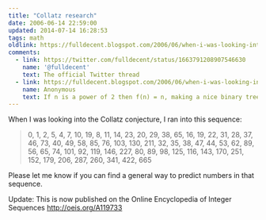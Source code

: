 ```yaml
---
title: "Collatz research"
date: 2006-06-14 22:59:00
updated: 2014-07-14 16:28:53
tags: math
oldlink: https://fulldecent.blogspot.com/2006/06/when-i-was-looking-into-collatz.html
comments:
  - link: https://twitter.com/fulldecent/status/1663791208907546630
    name: '@fulldecent'
    text: The official Twitter thread
  - link: https://fulldecent.blogspot.com/2006/06/when-i-was-looking-into-collatz.html
    name: Anonymous
    text: If n is a power of 2 then f(n) = n, making a nice binary tree pattern. If n mod 4 = 0, then f(n) mod 4 = 0. The number of embedded binary trees increases for each leaf by twofold. Somehow 3^n is involved, powers of three are rampant, more so for the even elements. Because of the Collatz relationship, f(2x), f(2x-1) is probably the layout. Don't leave me hanging, explain math ASAP, ima PTFO after looking at this shit so long.
---
```


When I was looking into the Collatz conjecture, I ran into this sequence:

> 0, 1, 2, 5, 4, 7, 10, 19, 8, 11, 14, 23, 20, 29, 38, 65, 16, 19, 22, 31, 28, 37, 46, 73, 40, 49, 58, 85, 76, 103, 130, 211, 32, 35, 38, 47, 44, 53, 62, 89, 56, 65, 74, 101, 92, 119, 146, 227, 80, 89, 98, 125, 116, 143, 170, 251, 152, 179, 206, 287, 260, 341, 422, 665

Please let me know if you can find a general way to predict numbers in that sequence.

Update: This is now published on the Online Encyclopedia of Integer Sequences&#xA0;<a href="http://oeis.org/A119733">http://oeis.org/A119733</a>